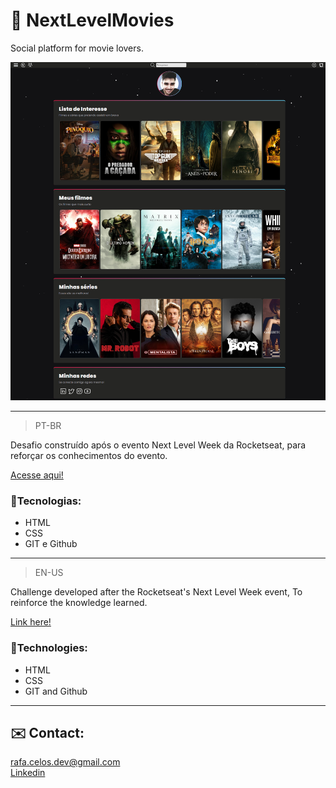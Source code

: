 # 🎥 NextLevelMovies
<p>Social platform for movie lovers.</p>

![preview](./.github/preview.png)

--------------------
> PT-BR
<p>Desafio construído após o evento Next Level Week da Rocketseat, para reforçar os conhecimentos do evento.</p>

[Acesse aqui!](https://github.com/rafacelos/NextLevelMovies/)

### 🦾Tecnologias:
- HTML
- CSS
- GIT e Github

------------------

> EN-US
<p>Challenge developed after the Rocketseat's Next Level Week event, To reinforce the knowledge learned.</p>

[Link here!](https://github.com/rafacelos/NextLevelMovies/)

### 🦾Technologies:
- HTML
- CSS
- GIT and Github
------------------

## ✉️ Contact:
<rafa.celos.dev@gmail.com></br>
<a href="www.linkedin.com/in/rafaeloliveiradev"> Linkedin </a>
